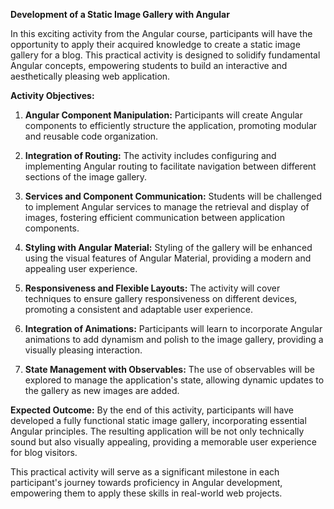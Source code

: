 **Development of a Static Image Gallery with Angular**

In this exciting activity from the Angular course, participants will have the opportunity to apply their acquired knowledge to create a static image gallery for a blog. This practical activity is designed to solidify fundamental Angular concepts, empowering students to build an interactive and aesthetically pleasing web application.

**Activity Objectives:**
1. **Angular Component Manipulation:** Participants will create Angular components to efficiently structure the application, promoting modular and reusable code organization.

2. **Integration of Routing:** The activity includes configuring and implementing Angular routing to facilitate navigation between different sections of the image gallery.

3. **Services and Component Communication:** Students will be challenged to implement Angular services to manage the retrieval and display of images, fostering efficient communication between application components.

4. **Styling with Angular Material:** Styling of the gallery will be enhanced using the visual features of Angular Material, providing a modern and appealing user experience.

5. **Responsiveness and Flexible Layouts:** The activity will cover techniques to ensure gallery responsiveness on different devices, promoting a consistent and adaptable user experience.

6. **Integration of Animations:** Participants will learn to incorporate Angular animations to add dynamism and polish to the image gallery, providing a visually pleasing interaction.

7. **State Management with Observables:** The use of observables will be explored to manage the application's state, allowing dynamic updates to the gallery as new images are added.

**Expected Outcome:**
By the end of this activity, participants will have developed a fully functional static image gallery, incorporating essential Angular principles. The resulting application will be not only technically sound but also visually appealing, providing a memorable user experience for blog visitors.

This practical activity will serve as a significant milestone in each participant's journey towards proficiency in Angular development, empowering them to apply these skills in real-world web projects.
